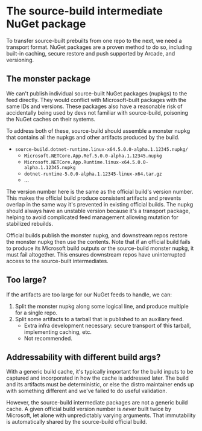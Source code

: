 # The source-build intermediate NuGet package

To transfer source-built prebuilts from one repo to the next, we need a
transport format. NuGet packages are a proven method to do so, including
built-in caching, secure restore and push supported by Arcade, and versioning.

## The monster package

We can't publish individual source-built NuGet packages (nupkgs) to the feed
directly. They would conflict with Microsoft-built packages with the same IDs
and versions. These packages also have a reasonable risk of accidentally being
used by devs not familiar with source-build, poisoning the NuGet caches on their
systems.

To address both of these, source-build should assemble a monster nupkg that
contains all the nupkgs and other artifacts produced by the build.

* `source-build.dotnet-runtime.linux-x64.5.0.0-alpha.1.12345.nupkg/`
  * `Microsoft.NETCore.App.Ref.5.0.0-alpha.1.12345.nupkg`
  * `Microsoft.NETCore.App.Runtime.linux-x64.5.0.0-alpha.1.12345.nupkg`
  * `dotnet-runtime-5.0.0-alpha.1.12345-linux-x64.tar.gz`
  * ...

The version number here is the same as the official build's version number. This
makes the official build produce consistent artifacts and prevents overlap in
the same way it's prevented in existing official builds. The nupkg should always
have an unstable version because it's a transport package, helping to avoid
complicated feed management allowing mutation for stabilized rebuilds.

Official builds publish the monster nupkg, and downstream repos restore the
monster nupkg then use the contents. Note that if an official build fails to
produce its Microsoft build outputs *or* the source-build monster nupkg, it must
fail altogether. This ensures downstream repos have uninterrupted access to the
source-built intermediates.

## Too large?

If the artifacts are too large for our NuGet feeds to handle, we can:

1. Split the monster nupkg along some logical line, and produce multiple for a
   single repo.
2. Split some artifacts to a tarball that is published to an auxiliary feed.
   * Extra infra development necessary: secure transport of this tarball,
     implementing caching, etc.
   * Not recommended.

## Addressability with different build args?

With a generic build cache, it's typically important for the build inputs to be
captured and incorporated in how the cache is addressed later. The build and its
artifacts must be deterministic, or else the distro maintainer ends up with
something different and we've failed to do useful validation.

However, the source-build intermediate packages are not a generic build cache. A
given official build version number is *never* built twice by Microsoft, let
alone with unpredictably varying arguments. That immutability is automatically
shared by the source-build official build.

